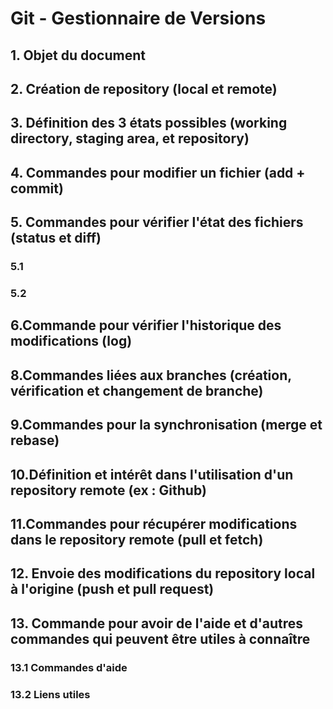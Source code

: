 # Git - Gestionnaire de Versions
## 1. Objet du document
## 2. Création de repository (local et remote)
## 3. Définition des 3 états possibles (working directory, staging area, et repository)
## 4. Commandes pour modifier un fichier (add + commit)
## 5. Commandes pour vérifier l'état des fichiers (status et diff)
###  5.1
###  5.2
## 6.Commande pour vérifier l'historique des modifications (log)
## 8.Commandes liées aux branches (création, vérification et changement de branche)
## 9.Commandes pour la synchronisation (merge et rebase)
## 10.Définition et intérêt dans l'utilisation d'un repository remote (ex : Github)
## 11.Commandes pour récupérer modifications dans le repository remote (pull et fetch)
## 12. Envoie des modifications du repository local à l'origine (push et pull request)
## 13. Commande pour avoir de l'aide et d'autres commandes qui peuvent être utiles à connaître
### 13.1 Commandes d'aide
### 13.2 Liens utiles




